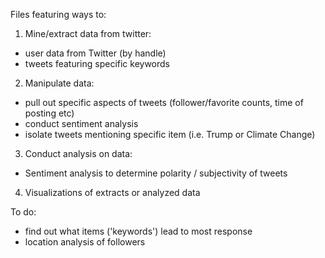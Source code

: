 Files featuring ways to:

1) Mine/extract data from twitter:
  - user data from Twitter (by handle)
  - tweets featuring specific keywords
  
2) Manipulate data:
  - pull out specific aspects of tweets (follower/favorite counts, time of posting etc)
  - conduct sentiment analysis
  - isolate tweets mentioning specific item (i.e. Trump or Climate Change)
  
3) Conduct analysis on data:
  - Sentiment analysis to determine polarity / subjectivity of tweets
  
4) Visualizations of extracts or analyzed data 


To do:
  - find out what items ('keywords') lead to most response
  - location analysis of followers
